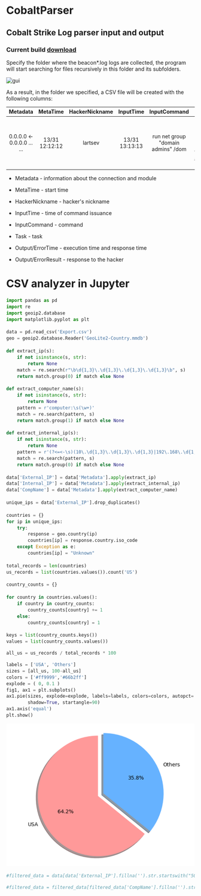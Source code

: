 # CobaltParser
 ## Cobalt Strike Log parser input and output
 ### Current build [download](https://github.com/lartsev1337/Cobalt-Strike-Parser/releases/download/parser/CobaltParser.exe)
 Specify the folder where the beacon*.log logs are collected, the program will start searching for files recursively in this folder and its subfolders.

 ![gui](https://github.com/lartsev1337/Cobalt-Strike-Parser/assets/141585428/3e109620-4d6f-435f-9785-d05401f85dc3)

 As a result, in the folder we specified, a CSV file will be created with the following columns:
 
 | Metadata | MetaTime | HackerNickname | InputTime | InputCommand | Task | Output/ErrorTime | Output/ErrorResult |
 |:--------:|:--------:|:--------:|:--------:|:--------:|:--------:|:--------:|:--------:|
 | 0.0.0.0 <- 0.0.0.0 ... ... | 13/31 12:12:12 | lartsev | 13/31 13:13:13 | run net group "domain admins" \/dom | <T1059> Tasked beacon to run: net group "domain admins" \/dom| 13/31 14:14:14 | easy-peasy |


 + Metadata - information about the connection and module

 + MetaTime - start time
 
 + HackerNickname - hacker's nickname
 
 + InputTime - time of command issuance
 
 + InputCommand - command
 
 + Task - task
 
 + Output/ErrorTime - execution time and response time
 
 + Output/ErrorResult - response to the hacker
 
# CSV analyzer in Jupyter
  
```python
import pandas as pd
import re
import geoip2.database
import matplotlib.pyplot as plt

data = pd.read_csv('Export.csv')
geo = geoip2.database.Reader('GeoLite2-Country.mmdb')

def extract_ip(s):
    if not isinstance(s, str):
        return None
    match = re.search(r"\b\d{1,3}\.\d{1,3}\.\d{1,3}\.\d{1,3}\b", s)
    return match.group(0) if match else None

def extract_computer_name(s):
    if not isinstance(s, str):
        return None
    pattern = r'computer:\s(\w+)'
    match = re.search(pattern, s)
    return match.group(1) if match else None

def extract_internal_ip(s):
    if not isinstance(s, str):
        return None
    pattern = r'(?<=<-\s)(10\.\d{1,3}\.\d{1,3}\.\d{1,3}|192\.168\.\d{1,3}\.\d{1,3})'
    match = re.search(pattern, s)
    return match.group(0) if match else None

data['External_IP'] = data['Metadata'].apply(extract_ip)
data['Internal_IP'] = data['Metadata'].apply(extract_internal_ip)
data['CompName'] = data['Metadata'].apply(extract_computer_name)

unique_ips = data['External_IP'].drop_duplicates()

countries = {}
for ip in unique_ips:
    try:
        response = geo.country(ip)
        countries[ip] = response.country.iso_code
    except Exception as e:
        countries[ip] = "Unknown"

total_records = len(countries)
us_records = list(countries.values()).count('US')

country_counts = {}

for country in countries.values():
    if country in country_counts:
        country_counts[country] += 1
    else:
        country_counts[country] = 1

keys = list(country_counts.keys())
values = list(country_counts.values())

```


```python
all_us = us_records / total_records * 100
```


```python
labels = ['USA', 'Others']
sizes = [all_us, 100-all_us]
colors = ['#ff9999','#66b2ff']
explode = ( 0, 0.1 )
fig1, ax1 = plt.subplots()
ax1.pie(sizes, explode=explode, labels=labels, colors=colors, autopct='%1.1f%%',
        shadow=True, startangle=90)
ax1.axis('equal')
plt.show()
```


    
![png](output_2_0.png)
    



```python
#filtered_data = data[data['External_IP'].fillna('').str.startswith("50.205.")]
```


```python
#filtered_data = filtered_data[filtered_data['CompName'].fillna('').str.startswith("LAPTOP")]
```
